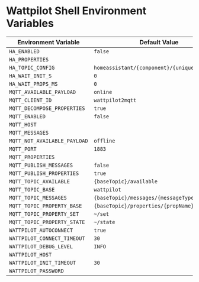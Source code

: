 # Wattpilot Shell Environment Variables

| Environment Variable | Default Value |
|----------------------|---------------|
| `HA_ENABLED` | `false` |
| `HA_PROPERTIES` |  |
| `HA_TOPIC_CONFIG` | `homeassistant/{component}/{uniqueId}/config` |
| `HA_WAIT_INIT_S` | `0` |
| `HA_WAIT_PROPS_MS` | `0` |
| `MQTT_AVAILABLE_PAYLOAD` | `online` |
| `MQTT_CLIENT_ID` | `wattpilot2mqtt` |
| `MQTT_DECOMPOSE_PROPERTIES` | `true` |
| `MQTT_ENABLED` | `false` |
| `MQTT_HOST` |  |
| `MQTT_MESSAGES` |  |
| `MQTT_NOT_AVAILABLE_PAYLOAD` | `offline` |
| `MQTT_PORT` | `1883` |
| `MQTT_PROPERTIES` |  |
| `MQTT_PUBLISH_MESSAGES` | `false` |
| `MQTT_PUBLISH_PROPERTIES` | `true` |
| `MQTT_TOPIC_AVAILABLE` | `{baseTopic}/available` |
| `MQTT_TOPIC_BASE` | `wattpilot` |
| `MQTT_TOPIC_MESSAGES` | `{baseTopic}/messages/{messageType}` |
| `MQTT_TOPIC_PROPERTY_BASE` | `{baseTopic}/properties/{propName}` |
| `MQTT_TOPIC_PROPERTY_SET` | `~/set` |
| `MQTT_TOPIC_PROPERTY_STATE` | `~/state` |
| `WATTPILOT_AUTOCONNECT` | `true` |
| `WATTPILOT_CONNECT_TIMEOUT` | `30` |
| `WATTPILOT_DEBUG_LEVEL` | `INFO` |
| `WATTPILOT_HOST` |  |
| `WATTPILOT_INIT_TIMEOUT` | `30` |
| `WATTPILOT_PASSWORD` |  |
